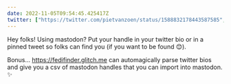 ```yaml
---
date: 2022-11-05T09:54:45.425417Z
twitter: ["https://twitter.com/pietvanzoen/status/1588832178443587585", "https://twitter.com/pietvanzoen/status/1588832179307614208"]
---
```

Hey folks! Using mastodon? Put your handle in your twitter bio or in a pinned tweet so folks can find you (if you want to be found 😊). 

Bonus… https://fedifinder.glitch.me can automagically parse twitter bios and give you a csv of mastodon handles that you can import into mastodon. ✨ 

